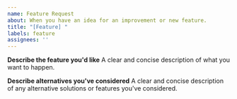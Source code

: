```yaml
---
name: Feature Request
about: When you have an idea for an improvement or new feature.
title: "[Feature] "
labels: feature
assignees: ''
---
```


**Describe the feature you'd like**
A clear and concise description of what you want to happen.

**Describe alternatives you've considered**
A clear and concise description of any alternative solutions or features you've considered.
